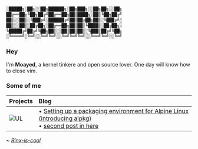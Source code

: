 ```asm                 
░█████╗░██╗░░██╗██████╗░██╗███╗░░██╗██╗░░██╗  
██╔══██╗╚██╗██╔╝██╔══██╗██║████╗░██║╚██╗██╔╝
██║░░██║░╚███╔╝░██████╔╝██║██╔██╗██║░╚███╔╝░   
██║░░██║░██╔██╗░██╔══██╗██║██║╚████║░██╔██╗░   
╚█████╔╝██╔╝╚██╗██║░░██║██║██║░╚███║██╔╝╚██╗
░╚════╝░╚═╝░░╚═╝╚═╝░░╚═╝╚═╝╚═╝░░╚══╝╚═╝░░╚═╝
```
### Hey

I'm **Moayed**, a kernel tinkere and open source lover. One day will know how to close vim.

### Some of me
|     **Projects**     |      **Blog**        |
| :-------------------- | :-------------------- |
| ![UL](https://github.com/0xRinx/0xRinx/assets/96206184/3d80b434-a459-4943-bde9-ccada98b2a8c) |<!-- blog starts -->• [Setting up a packaging environment for Alpine Linux (introducing alpkg)](https://0xrinx.is-cool.dev/first/)<br>• [second post in here](https://0xrinx.is-cool.dev/second/)<!-- blog ends --> 

**~** [_Rinx-is-cool_](https://0xRinx.is-cool.dev)
